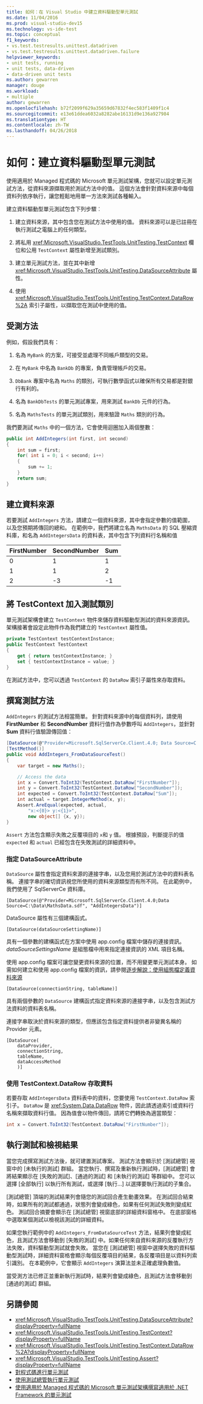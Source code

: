 ```yaml
---
title: 如何：在 Visual Studio 中建立資料驅動型單元測試
ms.date: 11/04/2016
ms.prod: visual-studio-dev15
ms.technology: vs-ide-test
ms.topic: conceptual
f1_keywords:
- vs.test.testresults.unittest.datadriven
- vs.test.testresults.unittest.datadriven.failure
helpviewer_keywords:
- unit tests, running
- unit tests, data-driven
- data-driven unit tests
ms.author: gewarren
manager: douge
ms.workload:
- multiple
author: gewarren
ms.openlocfilehash: b72f2099f629a35659d67832f4ec583f1409f1c4
ms.sourcegitcommit: e13e61ddea6032a8282abe16131d9e136a927984
ms.translationtype: HT
ms.contentlocale: zh-TW
ms.lasthandoff: 04/26/2018
---
```

# <a name="how-to-create-a-data-driven-unit-test"></a>如何：建立資料驅動型單元測試

使用適用於 Managed 程式碼的 Microsoft 單元測試架構，您就可以設定單元測試方法，從資料來源擷取用於測試方法中的值。 這個方法會針對資料來源中每個資料列依序執行，讓您輕鬆地用單一方法來測試各種輸入。

建立資料驅動型單元測試包含下列步驟︰

1.  建立資料來源，其中包含您在測試方法中使用的值。 資料來源可以是已註冊在執行測試之電腦上的任何類型。

2.  將私用 <xref:Microsoft.VisualStudio.TestTools.UnitTesting.TestContext> 欄位和公用 `TestContext` 屬性新增至測試類別。

3.  建立單元測試方法，並在其中新增 <xref:Microsoft.VisualStudio.TestTools.UnitTesting.DataSourceAttribute> 屬性。

4.  使用 <xref:Microsoft.VisualStudio.TestTools.UnitTesting.TestContext.DataRow%2A> 索引子屬性，以擷取您在測試中使用的值。

##  <a name="BKMK_The_method_under_test"></a> 受測方法

例如，假設我們具有：

1.  名為 `MyBank` 的方案，可接受並處理不同帳戶類型的交易。

2.  在 `MyBank` 中名為 `BankDb` 的專案，負責管理帳戶的交易。

3.  `DbBank` 專案中名為 `Maths` 的類別，可執行數學函式以確保所有交易都是對銀行有利的。

4.  名為 `BankDbTests` 的單元測試專案，用來測試 `BankDb` 元件的行為。

5.  名為 `MathsTests` 的單元測試類別，用來驗證 `Maths` 類別的行為。

我們要測試 `Maths` 中的一個方法，它會使用迴圈加入兩個整數：

```csharp
public int AddIntegers(int first, int second)
{
    int sum = first;
    for( int i = 0; i < second; i++)
    {
        sum += 1;
    }
    return sum;
}
```

##  <a name="BKMK_Creating_a_data_source"></a> 建立資料來源
 若要測試 `AddIntegers` 方法，請建立一個資料來源，其中會指定參數的值範圍，以及您預期將傳回的總和。 在範例中，我們將建立名為 `MathsData` 的 SQL 壓縮資料庫，和名為 `AddIntegersData` 的資料表，其中包含下列資料行名稱和值

|FirstNumber|SecondNumber|Sum|
|-----------------|------------------|---------|
|0|1|1|
|1|1|2|
|2|-3|-1|

##  <a name="BKMK_Adding_a_TestContext_to_the_test_class"></a> 將 TestContext 加入測試類別
 單元測試架構會建立 `TestContext` 物件來儲存資料驅動型測試的資料來源資訊。 架構接著會設定此物件作為我們建立的 `TestContext` 屬性值。

```csharp
private TestContext testContextInstance;
public TestContext TestContext
{
    get { return testContextInstance; }
    set { testContextInstance = value; }
}
```

 在測試方法中，您可以透過 `TestContext` 的 `DataRow` 索引子屬性來存取資料。

##  <a name="BKMK_Writing_the_test_method"></a> 撰寫測試方法
 `AddIntegers` 的測試方法相當簡單。 針對資料來源中的每個資料列，請使用 **FirstNumber** 和 **SecondNumber** 資料行值作為參數呼叫 `AddIntegers`，並針對 **Sum** 資料行值驗證傳回值：

```csharp
[DataSource(@"Provider=Microsoft.SqlServerCe.Client.4.0; Data Source=C:\Data\MathsData.sdf;", "Numbers")]
[TestMethod()]
public void AddIntegers_FromDataSourceTest()
{
    var target = new Maths();

    // Access the data
    int x = Convert.ToInt32(TestContext.DataRow["FirstNumber"]);
    int y = Convert.ToInt32(TestContext.DataRow["SecondNumber"]);
    int expected = Convert.ToInt32(TestContext.DataRow["Sum"]);
    int actual = target.IntegerMethod(x, y);
    Assert.AreEqual(expected, actual,
        "x:<{0}> y:<{1}>",
        new object[] {x, y});
}
```

`Assert` 方法包含顯示失敗之反覆項目的 `x`和 `y` 值。 根據預設，判斷提示的值 `expected` 和 `actual` 已經包含在失敗測試的詳細資料中。

###  <a name="BKMK_Specifying_the_DataSourceAttribute"></a> 指定 DataSourceAttribute
 `DataSource` 屬性會指定資料來源的連接字串，以及您用於測試方法中的資料表名稱。 連接字串的確切資訊視您所使用的資料來源類型而有所不同。 在此範例中，我們使用了 SqlServerCe 資料庫。

```
[DataSource(@"Provider=Microsoft.SqlServerCe.Client.4.0;Data Source=C:\Data\MathsData.sdf", "AddIntegersData")]
```

DataSource 屬性有三個建構函式。

```
[DataSource(dataSourceSettingName)]
```

 具有一個參數的建構函式在方案中使用 app.config 檔案中儲存的連接資訊。 *dataSourceSettingsName* 是組態檔中用來指定連接資訊的 XML 項目名稱。

 使用 app.config 檔案可讓您變更資料來源的位置，而不用變更單元測試本身。 如需如何建立和使用 app.config 檔案的資訊，請參閱[逐步解說：使用組態檔定義資料來源](../test/walkthrough-using-a-configuration-file-to-define-a-data-source.md)

```
[DataSource(connectionString, tableName)]
```

 具有兩個參數的 `DataSource` 建構函式指定資料來源的連接字串，以及包含測試方法資料的資料表名稱。

 連接字串取決於資料來源的類型，但應該包含指定資料提供者非變異名稱的 Provider 元素。

```
[DataSource(
    dataProvider,
    connectionString,
    tableName,
    dataAccessMethod
    )]
```

###  <a name="BKMK_Using_TestContext_DataRow_to_access_the_data"></a> 使用 TestContext.DataRow 存取資料 
 若要存取 `AddIntegersData` 資料表中的資料，您要使用 `TestContext.DataRow` 索引子。 `DataRow` 是 <xref:System.Data.DataRow> 物件，因此請透過索引或資料行名稱來擷取資料行值。 因為值會以物件傳回，請將它們轉換為適當類型：

```csharp
int x = Convert.ToInt32(TestContext.DataRow["FirstNumber"]);
```

##  <a name="BKMK_Running_the_test_and_viewing_results"></a> 執行測試和檢視結果
 當您完成撰寫測試方法後，就可建置測試專案。 測試方法會顯示於 [測試總管] 視窗中的 [未執行的測試] 群組。 當您執行、撰寫及重新執行測試時，[測試總管] 會將結果顯示在 [失敗的測試]、[通過的測試] 和 [未執行的測試] 等群組中。 您可以選擇 [全部執行] 以執行所有測試，或選擇 [執行...] 以選擇要執行測試的子集合。

 [測試總管] 頂端的測試結果列會隨您的測試回合產生動畫效果。 在測試回合結束時，如果所有的測試都通過，狀態列會變成綠色，如果有任何測試失敗則變成紅色。 測試回合摘要會顯示在 [測試總管] 視窗底部的詳細資料窗格中。 在底部窗格中選取某個測試以檢視該測試的詳細資料。

 如果您執行範例中的 `AddIntegers_FromDataSourceTest` 方法，結果列會變成紅色，且測試方法會移動到 [失敗的測試] 中。如果任何來自資料來源的反覆執行方法失敗，資料驅動型測試就會失敗。 當您在 [測試總管] 視窗中選擇失敗的資料驅動型測試時，詳細資料窗格會顯示每個反覆項目的結果，各反覆項目是以資料列索引識別。 在本範例中，它會顯示 `AddIntegers` 演算法並未正確處理負數值。

 當受測方法已修正並重新執行測試時，結果列會變成綠色，且測試方法會移動到 [通過的測試] 群組。

## <a name="see-also"></a>另請參閱

- <xref:Microsoft.VisualStudio.TestTools.UnitTesting.DataSourceAttribute?displayProperty=fullName>
- <xref:Microsoft.VisualStudio.TestTools.UnitTesting.TestContext?displayProperty=fullName>
- <xref:Microsoft.VisualStudio.TestTools.UnitTesting.TestContext.DataRow%2A?displayProperty=fullName>
- <xref:Microsoft.VisualStudio.TestTools.UnitTesting.Assert?displayProperty=fullName>
- [對程式碼進行單元測試](../test/unit-test-your-code.md)
- [使用測試總管執行單元測試](../test/run-unit-tests-with-test-explorer.md)
- [使用適用於 Managed 程式碼的 Microsoft 單元測試架構撰寫適用於 .NET Framework 的單元測試](../test/writing-unit-tests-for-the-dotnet-framework-with-the-microsoft-unit-test-framework-for-managed-code.md)